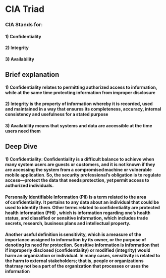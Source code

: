 # CIA Triad

### CIA Stands for: 

#### 1) Confidentiality

#### 2) Integrity

#### 3) Availability

## Brief explanation

#### 1) Confidentiality relates to permitting authorized access to information, while at the same time protecting information from improper disclosure

#### 2) Integrity is the property of information whereby it is recorded, used and maintained in a way that ensures its completeness, accuracy, internal consistency and usefulness for a stated purpose

#### 3) Availability means that systems and data are accessible at the time users need them

## Deep Dive

#### 1) Confidentiality: Confidentiality is a difficult balance to achieve when many system users are guests or customers, and it is not known if they are accessing the system from a compromised machine or vulnerable mobile application. So, the security professional’s obligation is to regulate access—protect the data that needs protection, yet permit access to authorized individuals.

#### Personally Identifiable Information (PII) is a term related to the area of confidentiality. It pertains to any data about an individual that could be used to identify them. Other terms related to confidentiality are protected health information (PHI) , which is information regarding one’s health status, and classified or sensitive information, which includes trade secrets, research, business plans and intellectual property.

#### Another useful definition is sensitivity, which is a measure of the importance assigned to information by its owner, or the purpose of denoting its need for protection. Sensitive information is information that if improperly disclosed (confidentiality) or modified (integrity) would harm an organization or individual. In many cases, sensitivity is related to the harm to external stakeholders; that is, people or organizations that may not be a part of the organization that processes or uses the information
